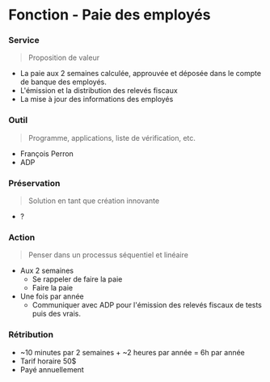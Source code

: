 # Fonction - Paie des employés
### Service
> Proposition de valeur
- La paie aux 2 semaines calculée, approuvée et déposée dans le compte de banque des employés.
- L'émission et la distribution des relevés fiscaux
- La mise à jour des informations des employés
### Outil
> Programme, applications, liste de vérification, etc.
- François Perron
- ADP
### Préservation
> Solution en tant que création innovante
- ?
### Action
> Penser dans un processus séquentiel et linéaire
- Aux 2 semaines
    - Se rappeler de faire la paie
    - Faire la paie
- Une fois par année
    - Communiquer avec ADP pour l'émission des relevés fiscaux de tests puis des vrais.
### Rétribution
- ~10 minutes par 2 semaines + ~2 heures par année = 6h par année
- Tarif horaire 50$ 
- Payé annuellement 
